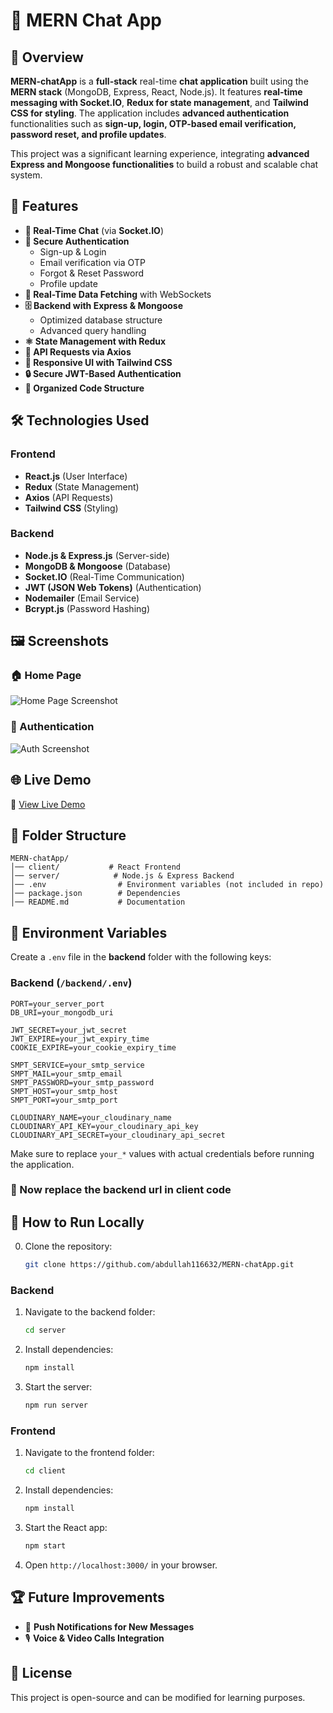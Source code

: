# 💬 MERN Chat App

## 📌 Overview
**MERN-chatApp** is a **full-stack** real-time **chat application** built using the **MERN stack** (MongoDB, Express, React, Node.js). It features **real-time messaging with Socket.IO**, **Redux for state management**, and **Tailwind CSS for styling**. The application includes **advanced authentication** functionalities such as **sign-up, login, OTP-based email verification, password reset, and profile updates**. 

This project was a significant learning experience, integrating **advanced Express and Mongoose functionalities** to build a robust and scalable chat system.

## 🎯 Features
- **💬 Real-Time Chat** (via **Socket.IO**)
- **🔐 Secure Authentication**
  - Sign-up & Login
  - Email verification via OTP
  - Forgot & Reset Password
  - Profile update
- **📡 Real-Time Data Fetching** with WebSockets
- **🗄️ Backend with Express & Mongoose**
  - Optimized database structure
  - Advanced query handling
- **⚛️ State Management with Redux**
- **🔄 API Requests via Axios**
- **🎨 Responsive UI with Tailwind CSS**
- **🔒 Secure JWT-Based Authentication**
- **📂 Organized Code Structure**

## 🛠️ Technologies Used
### **Frontend**
- **React.js** (User Interface)
- **Redux** (State Management)
- **Axios** (API Requests)
- **Tailwind CSS** (Styling)

### **Backend**
- **Node.js & Express.js** (Server-side)
- **MongoDB & Mongoose** (Database)
- **Socket.IO** (Real-Time Communication)
- **JWT (JSON Web Tokens)** (Authentication)
- **Nodemailer** (Email Service)
- **Bcrypt.js** (Password Hashing)

## 🖼️ Screenshots
### 🏠 Home Page  
![Home Page Screenshot](https://res.cloudinary.com/dp0zdj77w/image/upload/v1742355520/forReadme/Screenshot_2024-12-13_194106_wwstfk.png)

### 🔑 Authentication  
![Auth Screenshot](https://res.cloudinary.com/dp0zdj77w/image/upload/v1742357624/forReadme/Screenshot_2025-03-19_101319_me1h6g.png)


## 🌐 Live Demo
🔗 [View Live Demo](https://textripple.netlify.app/)

## 📂 Folder Structure
```
MERN-chatApp/
│── client/           # React Frontend
│── server/            # Node.js & Express Backend
│── .env                # Environment variables (not included in repo)
│── package.json        # Dependencies
│── README.md           # Documentation
```

## 🔑 Environment Variables
Create a `.env` file in the **backend** folder with the following keys:

### **Backend (`/backend/.env`)**
```
PORT=your_server_port
DB_URI=your_mongodb_uri

JWT_SECRET=your_jwt_secret
JWT_EXPIRE=your_jwt_expiry_time
COOKIE_EXPIRE=your_cookie_expiry_time

SMPT_SERVICE=your_smtp_service
SMPT_MAIL=your_smtp_email
SMPT_PASSWORD=your_smtp_password
SMPT_HOST=your_smtp_host
SMPT_PORT=your_smtp_port

CLOUDINARY_NAME=your_cloudinary_name
CLOUDINARY_API_KEY=your_cloudinary_api_key
CLOUDINARY_API_SECRET=your_cloudinary_api_secret
```

Make sure to replace `your_*` values with actual credentials before running the application.


### 🔑 Now replace the backend url in client code


## 🚀 How to Run Locally
0. Clone the repository:
   ```sh
   git clone https://github.com/abdullah116632/MERN-chatApp.git
   ```
### Backend
1. Navigate to the backend folder:
   ```sh
   cd server
   ```
2. Install dependencies:
   ```sh
   npm install
   ```
3. Start the server:
   ```sh
   npm run server
   ```

### Frontend
1. Navigate to the frontend folder:
   ```sh
   cd client
   ```
2. Install dependencies:
   ```sh
   npm install
   ```
3. Start the React app:
   ```sh
   npm start
   ```
4. Open `http://localhost:3000/` in your browser.

## 🏆 Future Improvements
- 🔔 **Push Notifications for New Messages**
- 🎙️ **Voice & Video Calls Integration**

## 📜 License
This project is open-source and can be modified for learning purposes.
